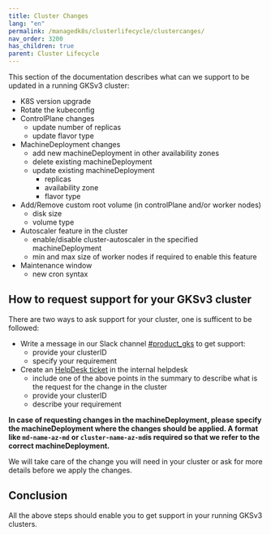 ```yaml
---
title: Cluster Changes
lang: "en"
permalink: /managedk8s/clusterlifecycle/clustercanges/
nav_order: 3200
has_children: true
parent: Cluster Lifecycle
---
```

This section of the documentation describes what can we support to be updated in a running GKSv3 cluster:

* K8S version upgrade
* Rotate the kubeconfig
* ControlPlane changes
  * update number of replicas
  * update flavor type
* MachineDeployment changes
  * add new machineDeployment in other availability zones
  * delete existing machineDeployment
  * update existing machineDeployment
    * replicas
    * availability zone
    * flavor type
* Add/Remove custom root volume (in controlPlane and/or worker nodes)
  * disk size
  * volume type
* Autoscaler feature in the cluster
  * enable/disable cluster-autoscaler in the specified machineDeployment
  * min and max size of worker nodes if required to enable this feature
* Maintenance window
  * new cron syntax

## How to request support for your GKSv3 cluster

There are two ways to ask support for your cluster, one is sufficent to be followed:

* Write a message in our Slack channel [#product_gks](https://app.slack.com/client/T3Q3RTXQF/C8FJLPPEU) to get support:
  * provide your clusterID
  * specify your requirement
* Create an [HelpDesk ticket](https://jira.gec.io/servicedesk/customer/portal/44/create/705) in the internal helpdesk
  * include one of the above points in the summary to describe what is the request for the change in the cluster
  * provide your clusterID
  * describe your requirement

**In case of requesting changes in the machineDeployment, please specify the machineDeployment where the changes should be applied. A format like `md-name-az-md`**
**or `cluster-name-az-md`is required so that we refer to the correct machineDeployment.**

We will take care of the change you will need in your cluster or ask for more details before we apply the changes.


## Conclusion

All the above steps should enable you to get support in your running GKSv3 clusters.

